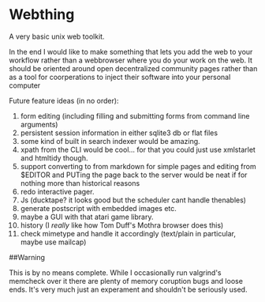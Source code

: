 
Webthing
====

A very basic unix web toolkit. 

In the end I would like to make something that lets you add the web to your workflow rather than a webbrowser where you do your work on the web. It should be oriented around open decentralized community pages rather than as a tool for coorperations to inject their software into your personal computer

Future feature ideas (in no order):
  1) form editing (including filling and submitting forms from command line arguments)
  2) persistent session information in either sqlite3 db or flat files
  3) some kind of built in search indexer would be amazing.
  4) xpath from the CLI would be cool... for that you could just use xmlstarlet and htmltidy though.
  5) support converting to from markdown for simple pages and editing from $EDITOR and PUTing the page back to the server would be neat if for nothing more than historical reasons
  6) redo interactive pager.
  7) Js (ducktape? it looks good but the scheduler cant handle thenables)
  8) generate postscript with embedded images etc.
  9) maybe a GUI with that atari game library.
  10) history (I *really* like how Tom Duff's Mothra browser does this)
  11) check mimetype and handle it accordingly (text/plain in particular, maybe use mailcap)

##Warning

This is by no means complete. While I occasionally run valgrind's memcheck over it there are plenty of memory coruption bugs and loose ends. It's very much just an experament and shouldn't be seriously used.
